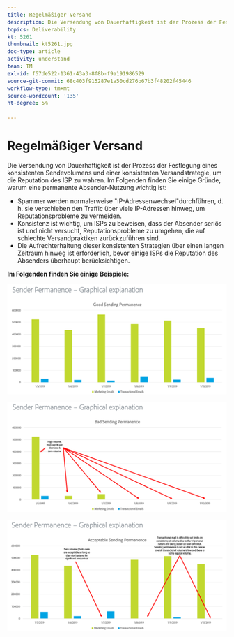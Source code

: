 ```yaml
---
title: Regelmäßiger Versand
description: Die Versendung von Dauerhaftigkeit ist der Prozess der Festlegung eines konsistenten Sendevolumens und einer konsistenten Versandstrategie, um die Reputation des ISP zu wahren.
topics: Deliverability
kt: 5261
thumbnail: kt5261.jpg
doc-type: article
activity: understand
team: TM
exl-id: f57de522-1361-43a3-8f8b-f9a191986529
source-git-commit: 68c403f915287e1a50cd276b67b3f48202f45446
workflow-type: tm+mt
source-wordcount: '135'
ht-degree: 5%

---
```


# Regelmäßiger Versand

Die Versendung von Dauerhaftigkeit ist der Prozess der Festlegung eines konsistenten Sendevolumens und einer konsistenten Versandstrategie, um die Reputation des ISP zu wahren. Im Folgenden finden Sie einige Gründe, warum eine permanente Absender-Nutzung wichtig ist:

* Spammer werden normalerweise &quot;IP-Adressenwechsel&quot;durchführen, d. h. sie verschieben den Traffic über viele IP-Adressen hinweg, um Reputationsprobleme zu vermeiden.
* Konsistenz ist wichtig, um ISPs zu beweisen, dass der Absender seriös ist und nicht versucht, Reputationsprobleme zu umgehen, die auf schlechte Versandpraktiken zurückzuführen sind.
* Die Aufrechterhaltung dieser konsistenten Strategien über einen langen Zeitraum hinweg ist erforderlich, bevor einige ISPs die Reputation des Absenders überhaupt berücksichtigen.

**Im Folgenden finden Sie einige Beispiele:**

![Gute Versandlaufzeit](assets/Sender_Permanence_1.png)

![Schlechte Dauer des Versands](assets/Sender_Permanence_2.png)

![Zulässige Versandlaufzeit](assets/Sender_Permanence_3.png)
